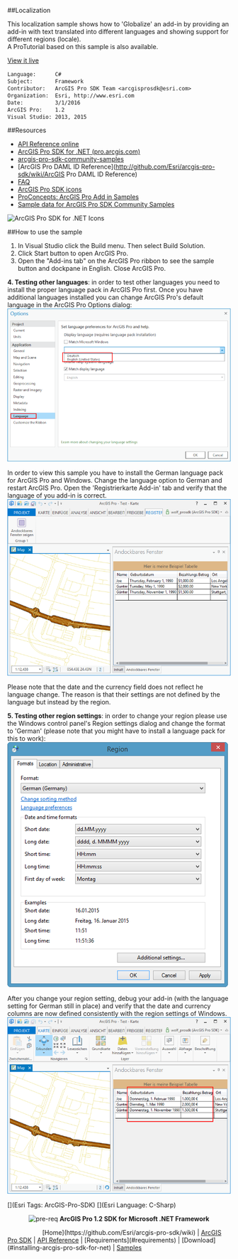 ##Localization

<!-- TODO: Write a brief abstract explaining this sample -->
This localization sample shows how to 'Globalize' an add-in by providing an add-in with  text translated into different languages and showing support for different regions (locale).  
A ProTutorial based on this sample is also available.  
  


<a href="http://pro.arcgis.com/en/pro-app/sdk/" target="_blank">View it live</a>

<!-- TODO: Fill this section below with metadata about this sample-->
```
Language:      C#
Subject:       Framework
Contributor:   ArcGIS Pro SDK Team <arcgisprosdk@esri.com>
Organization:  Esri, http://www.esri.com
Date:          3/1/2016
ArcGIS Pro:    1.2
Visual Studio: 2013, 2015
```

##Resources

* [API Reference online](http://pro.arcgis.com/en/pro-app/sdk/api-reference)
* <a href="http://pro.arcgis.com/en/pro-app/sdk/" target="_blank">ArcGIS Pro SDK for .NET (pro.arcgis.com)</a>
* [arcgis-pro-sdk-community-samples](http://github.com/Esri/arcgis-pro-sdk-community-samples)
* [ArcGIS Pro DAML ID Reference](http://github.com/Esri/arcgis-pro-sdk/wiki/ArcGIS Pro DAML ID Reference)
* [FAQ](http://github.com/Esri/arcgis-pro-sdk/wiki/FAQ)
* [ArcGIS Pro SDK icons](https://github.com/Esri/arcgis-pro-sdk/releases/tag/1.1.0.3308)
* [ProConcepts: ArcGIS Pro Add in Samples](https://github.com/Esri/arcgis-pro-sdk-community-samples/wiki/ProConcepts-ArcGIS-Pro-Add-in-Samples)
* [Sample data for ArcGIS Pro SDK Community Samples](https://github.com/Esri/arcgis-pro-sdk-community-samples/releases)

![ArcGIS Pro SDK for .NET Icons](http://esri.github.io/arcgis-pro-sdk/images/Home/Image-of-icons.png "ArcGIS Pro SDK Icons")

##How to use the sample
<!-- TODO: Explain how this sample can be used. To use images in this section, create the image file in your sample project's screenshots folder. Use relative url to link to this image using this syntax: ![My sample Image](FacePage/SampleImage.png) -->
1. In Visual Studio click the Build menu. Then select Build Solution.  
2. Click Start button to open ArcGIS Pro.  
3. Open the "Add-ins tab" on the ArcGIS Pro ribbon to see the sample button and dockpane in English.  Close ArcGIS Pro.  
  
__4. Testing other languages__: in order to test other languages you need to install the proper language pack in ArcGIS Pro first.  Once you have additional languages installed you can change ArcGIS Pro's default language in the ArcGIS Pro Options dialog:   
![package](Images/Localization/ArcGISoptions.png)  
  
In order to view this sample you have to install the German language pack for ArcGIS Pro and Windows.  Change the language option to German and restart ArcGIS Pro.  Open the 'Registrierkarte Add-in' tab and verify that the language of you add-in is correct.  
![package](Images/Localization/Test4.png)  
  
Please note that the date and the currency field does not reflect he language change.  The reason is that their settings are not defined by the language but instead by the region.  
  
__5. Testing other region settings__: in order to change your region please use the Windows control panel's Region settings dialog and change the format to 'German' (please note that you might have to install a language pack for this to work):    
![package](Images/Localization/Region.png)  
  
After you change your region setting, debug your add-in (with the language setting for German still in place) and verify that the date and currency columns are now defined consistently with the region settings of Windows.   
![package](Images/Localization/Test5.png)  
  


[](Esri Tags: ArcGIS-Pro-SDK)
[](Esri Language: C-Sharp)​

<p align = center><img src="http://esri.github.io/arcgis-pro-sdk/images/ArcGISPro.png"  alt="pre-req" align = "top" height = "20" width = "20" >
<b> ArcGIS Pro 1.2 SDK for Microsoft .NET Framework</b>
</p>
&nbsp;&nbsp;&nbsp;&nbsp;&nbsp;&nbsp;&nbsp;&nbsp;&nbsp;&nbsp;&nbsp;&nbsp;&nbsp;&nbsp;&nbsp;&nbsp;&nbsp;&nbsp;&nbsp;&nbsp;[Home](https://github.com/Esri/arcgis-pro-sdk/wiki) | <a href="http://pro.arcgis.com/en/pro-app/sdk" target="_blank">ArcGIS Pro SDK</a> | <a href="http://pro.arcgis.com/en/pro-app/sdk/api-reference/index.html" target="_blank">API Reference</a> | [Requirements](#requirements) | [Download](#installing-arcgis-pro-sdk-for-net) |  <a href="http://github.com/esri/arcgis-pro-sdk-community-samples" target="_blank">Samples</a>

